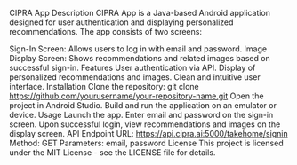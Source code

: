 CIPRA App
Description
CIPRA App is a Java-based Android application designed for user authentication and displaying personalized recommendations. The app consists of two screens:

Sign-In Screen: Allows users to log in with email and password.
Image Display Screen: Shows recommendations and related images based on successful sign-in.
Features
User authentication via API.
Display of personalized recommendations and images.
Clean and intuitive user interface.
Installation
Clone the repository: git clone https://github.com/yourusername/your-repository-name.git
Open the project in Android Studio.
Build and run the application on an emulator or device.
Usage
Launch the app.
Enter email and password on the sign-in screen.
Upon successful login, view recommendations and images on the display screen.
API Endpoint
URL: https://api.cipra.ai:5000/takehome/signin
Method: GET
Parameters: email, password
License
This project is licensed under the MIT License - see the LICENSE file for details.
